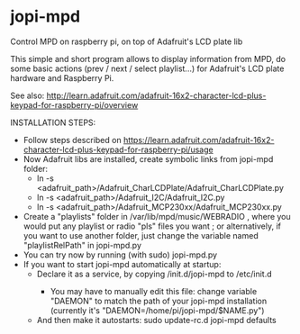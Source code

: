 jopi-mpd
========

Control MPD on raspberry pi, on top of Adafruit's LCD plate lib

This simple and short program allows to display information from MPD, do some basic actions (prev / next / select playlist...) for Adafruit's LCD plate hardware and Raspberry Pi.

See also: http://learn.adafruit.com/adafruit-16x2-character-lcd-plus-keypad-for-raspberry-pi/overview


INSTALLATION STEPS:
* Follow steps described on https://learn.adafruit.com/adafruit-16x2-character-lcd-plus-keypad-for-raspberry-pi/usage
* Now Adafruit libs are installed, create symbolic links from jopi-mpd folder:
  * ln -s <adafruit_path>/Adafruit_CharLCDPlate/Adafruit_CharLCDPlate.py
  * ln -s <adafruit_path>/Adafruit_I2C/Adafruit_I2C.py
  * ln -s <adafruit_path>/Adafruit_MCP230xx/Adafruit_MCP230xx.py
* Create a "playlists" folder in /var/lib/mpd/music/WEBRADIO , where you would put any playlist or radio "pls" files you want ; or alternatively, if you want to use another folder, just change the variable named "playlistRelPath" in jopi-mpd.py
* You can try now by running (with sudo) jopi-mpd.py
* If you want to start jopi-mpd automatically at startup:
  * Declare it as a service, by copying <jopi-mpd path>/init.d/jopi-mpd to /etc/init.d
    * You may have to manually edit this file: change variable "DAEMON" to match the path of your jopi-mpd installation (currently it's "DAEMON=/home/pi/jopi-mpd/$NAME.py")
  * And then make it autostarts: sudo update-rc.d jopi-mpd defaults
